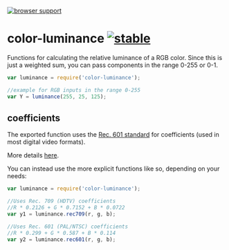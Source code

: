 [![browser support](https://ci.testling.com/mattdesl/color-luminance.png)](https://ci.testling.com/mattdesl/color-luminance)


# color-luminance [![stable](http://badges.github.io/stability-badges/dist/stable.svg)](http://github.com/badges/stability-badges)

Functions for calculating the relative luminance of a RGB color. 
Since this is just a weighted sum, you can pass components in the range
0-255 or 0-1. 

```js
var luminance = require('color-luminance');

//example for RGB inputs in the range 0-255
var Y = luminance(255, 25, 125);
```

## coefficients

The exported function uses the [Rec. 601 standard](http://en.wikipedia.org/wiki/Rec._601) for coefficients (used in most digital video formats). 

More details [here](http://haugk.co.uk/2012/11/22/luma-rec-601-vs-rec-709/).

You can instead use the more explicit functions like so, depending on your needs:

```js
var luminance = require('color-luminance');

//Uses Rec. 709 (HDTV) coefficients
//R * 0.2126 + G * 0.7152 + B * 0.0722
var y1 = luminance.rec709(r, g, b);

//Uses Rec. 601 (PAL/NTSC) coefficients
//R * 0.299 + G * 0.587 + B * 0.114
var y2 = luminance.rec601(r, g, b);
```